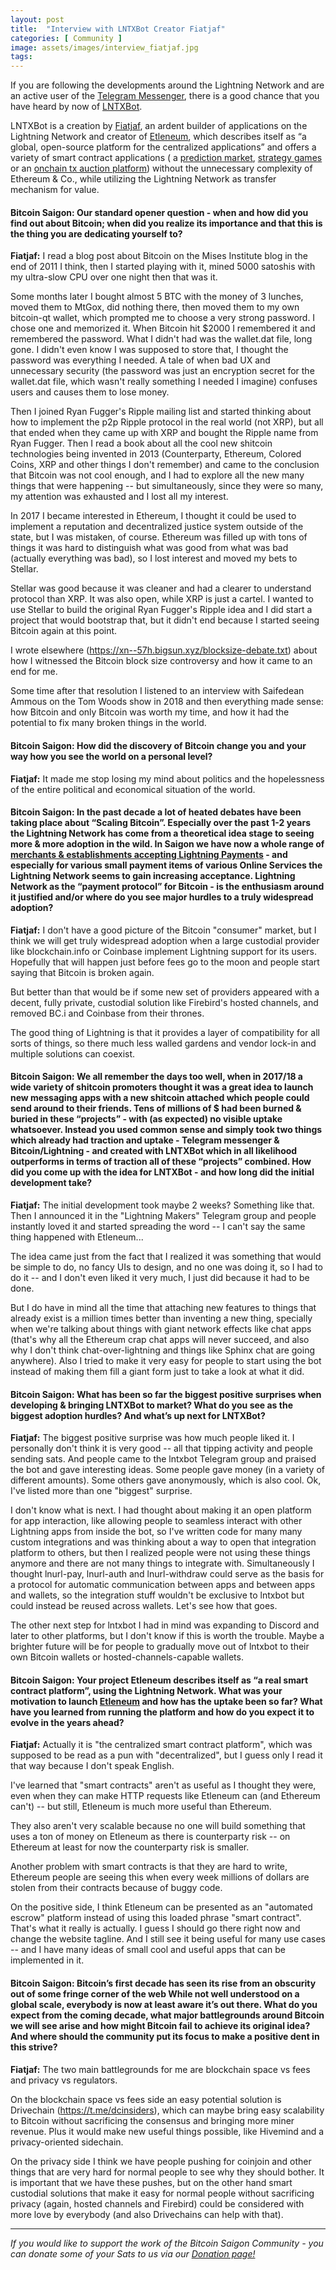 ```yaml
---
layout: post
title:  "Interview with LNTXBot Creator Fiatjaf"
categories: [ Community ]
image: assets/images/interview_fiatjaf.jpg
tags: 
---
```


If you are following the developments around the Lightning Network and are an active user of the [Telegram Messenger](https://bitcoinsaigon.org/public-telegram-announcement-channel/), there is a good chance that you have heard by now of [LNTXBot](https://bitcoinsaigon.org/lntxbot-lightning-wallet-telegram/).

LNTXBot is a creation by [Fiatjaf](http://www.twitter.com/fiatjaf), an ardent builder of applications on the Lightning Network and creator of [Etleneum](https://etleneum.com/), which describes itself as “a global, open-source platform for the centralized applications” and offers a variety of smart contract applications ( a [prediction market](http://predictions.etleneum.com), [strategy games](https://lichess.etleneum.com/) or an [onchain tx auction platform](https://chainmarket.etleneum.com/)) without the unnecessary complexity of Ethereum & Co., while utilizing the Lightning Network as transfer mechanism for value.

#### Bitcoin Saigon: Our standard opener question - when and how did you find out about Bitcoin; when did you realize its importance and that this is the thing you are dedicating yourself to?

**Fiatjaf:** I read a blog post about Bitcoin on the Mises Institute blog in the end of 2011 I think, then I started playing with it, mined 5000 satoshis with my ultra-slow CPU over one night then that was it.

Some months later I bought almost 5 BTC with the money of 3 lunches, moved them to MtGox, did nothing there, then moved them to my own bitcoin-qt wallet, which prompted me to choose a very strong password. I chose one and memorized it. When Bitcoin hit $2000 I remembered it and remembered the password. What I didn't had was the wallet.dat file, long gone. I didn't even know I was supposed to store that, I thought the password was everything I needed. A tale of when bad UX and unnecessary security (the password was just an encryption secret for the wallet.dat file, which wasn't really something I needed I imagine) confuses users and causes them to lose money.

Then I joined Ryan Fugger's Ripple mailing list and started thinking about how to implement the p2p Ripple protocol in the real world (not XRP), but all that ended when they came up with XRP and bought the Ripple name from Ryan Fugger. Then I read a book about all the cool new shitcoin technologies being invented in 2013 (Counterparty, Ethereum, Colored Coins, XRP and other things I don't remember) and came to the conclusion that Bitcoin was not cool enough, and I had to explore all the new many things that were happening -- but simultaneously, since they were so many, my attention was exhausted and I lost all my interest.

In 2017 I became interested in Ethereum, I thought it could be used to implement a reputation and decentralized justice system outside of the state, but I was mistaken, of course. Ethereum was filled up with tons of things it was hard to distinguish what was good from what was bad (actually everything was bad), so I lost interest and moved my bets to Stellar.

Stellar was good because it was cleaner and had a clearer to understand protocol than XRP. It was also open, while XRP is just a cartel. I wanted to use Stellar to build the original Ryan Fugger's Ripple idea and I did start a project that would bootstrap that, but it didn't end because I started seeing Bitcoin again at this point.

I wrote elsewhere (https://xn--57h.bigsun.xyz/blocksize-debate.txt) about how I witnessed the Bitcoin block size controversy and how it came to an end for me.

Some time after that resolution I listened to an interview with Saifedean Ammous on the Tom Woods show in 2018 and then everything made sense: how Bitcoin and only Bitcoin was worth my time, and how it had the potential to fix many broken things in the world.

#### Bitcoin Saigon: How did the discovery of Bitcoin change you and your way how you see the world on a personal level?

**Fiatjaf:** It made me stop losing my mind about politics and the hopelessness of the entire political and economical situation of the world.

#### Bitcoin Saigon: In the past decade a lot of heated debates have been taking place about “Scaling Bitcoin”. Especially over the past 1-2 years the Lightning Network has come from a theoretical idea stage to seeing more & more adoption in the wild. In Saigon we have now a whole range of [merchants & establishments accepting Lightning Payments](https://bitcoinsaigon.org/sats-bitcoin-merchants-directory-saigon.html) - and especially for various small payment items of various Online Services the Lightning Network seems to gain increasing acceptance. Lightning Network as the “payment protocol” for Bitcoin - is the enthusiasm around it justified and/or where do you see major hurdles to a truly widespread adoption?

**Fiatjaf:** I don't have a good picture of the Bitcoin "consumer" market, but I think we will get truly widespread adoption when a large custodial provider like blockchain.info or Coinbase implement Lightning support for its users. Hopefully that will happen just before fees go to the moon and people start saying that Bitcoin is broken again.

But better than that would be if some new set of providers appeared with a decent, fully private, custodial solution like Firebird's hosted channels, and removed BC.i and Coinbase from their thrones.

The good thing of Lightning is that it provides a layer of compatibility for all sorts of things, so there much less walled gardens and vendor lock-in and multiple solutions can coexist.

#### Bitcoin Saigon: We all remember the days too well, when in 2017/18 a wide variety of shitcoin promoters thought it was a great idea to launch new messaging apps with a new shitcoin attached which people could send around to their friends. Tens of millions of $ had been burned & buried in these “projects” - with (as expected) no visible uptake whatsoever. Instead you used common sense and simply took two things which already had traction and uptake - Telegram messenger & Bitcoin/Lightning - and created with LNTXBot which in all likelihood outperforms in terms of traction all of these “projects” combined. How did you come up with the idea for LNTXBot - and how long did the initial development take?

**Fiatjaf:** The initial development took maybe 2 weeks? Something like that. Then I announced it in the "Lightning Makers" Telegram group and people instantly loved it and started spreading the word -- I can't say the same thing happened with Etleneum...

The idea came just from the fact that I realized it was something that would be simple to do, no fancy UIs to design, and no one was doing it, so I had to do it -- and I don't even liked it very much, I just did because it had to be done.

But I do have in mind all the time that attaching new features to things that already exist is a million times better than inventing a new thing, specially when we're talking about things with giant network effects like chat apps (that's why all the Ethereum crap chat apps will never succeed, and also why I don't think chat-over-lightning and things like Sphinx chat are going anywhere). Also I tried to make it very easy for people to start using the bot instead of making them fill a giant form just to take a look at what it did.

#### Bitcoin Saigon: What has been so far the biggest positive surprises when developing & bringing LNTXBot to market? What do you see as the biggest adoption hurdles? And what’s up next for LNTXBot?

**Fiatjaf:** The biggest positive surprise was how much people liked it. I personally don't think it is very good -- all that tipping activity and people sending sats. And people came to the lntxbot Telegram group and praised the bot and gave interesting ideas. Some people gave money (in a variety of different amounts). Some others gave anonymously, which is also cool. Ok, I've listed more than one "biggest" surprise.

I don't know what is next. I had thought about making it an open platform for app interaction, like allowing people to seamless interact with other Lightning apps from inside the bot, so I've written code for many many custom integrations and was thinking about a way to open that integration platform to others, but then I realized people were not using these things anymore and there are not many things to integrate with. Simultaneously I thought lnurl-pay, lnurl-auth and lnurl-withdraw could serve as the basis for a protocol for automatic communication between apps and between apps and wallets, so the integration stuff wouldn't be exclusive to lntxbot but could instead be reused across wallets. Let's see how that goes.

The other next step for lntxbot I had in mind was expanding to Discord and later to other platforms, but I don't know if this is worth the trouble. Maybe a brighter future will be for people to gradually move out of lntxbot to their own Bitcoin wallets or hosted-channels-capable wallets.

#### Bitcoin Saigon: Your project Etleneum describes itself as “a real smart contract platform”, using the Lightning Network. What was your motivation to launch [Etleneum](https://etleneum.com/) and how has the uptake been so far? What have you learned from running the platform and how do you expect it to evolve in the years ahead?

**Fiatjaf:** Actually it is "the centralized smart contract platform", which was supposed to be read as a pun with "decentralized", but I guess only I read it that way because I don't speak English.

I've learned that "smart contracts" aren't as useful as I thought they were, even when they can make HTTP requests like Etleneum can (and Ethereum can't) -- but still, Etleneum is much more useful than Ethereum.

They also aren't very scalable because no one will build something that uses a ton of money on Etleneum as there is counterparty risk -- on Ethereum at least for now the counterparty risk is smaller.

Another problem with smart contracts is that they are hard to write, Ethereum people are seeing this when every week millions of dollars are stolen from their contracts because of buggy code.

On the positive side, I think Etleneum can be presented as an "automated escrow" platform instead of using this loaded phrase "smart contract". That's what it really is actually. I guess I should go there right now and change the website tagline. And I still see it being useful for many use cases -- and I have many ideas of small cool and useful apps that can be implemented in it.

#### Bitcoin Saigon: Bitcoin’s first decade has seen its rise from an obscurity out of some fringe corner of the web While not well understood on a global scale, everybody is now at least aware it’s out there. What do you expect from the coming decade, what major battlegrounds around Bitcoin we will see arise and how might Bitcoin fail to achieve its original idea? And where should the community put its focus to make a positive dent in this strive?

**Fiatjaf:** The two main battlegrounds for me are blockchain space vs fees and privacy vs regulators.

On the blockchain space vs fees side an easy potential solution is Drivechain (https://t.me/dcinsiders), which can maybe bring easy scalability to Bitcoin without sacrificing the consensus and bringing more miner revenue. Plus it would make new useful things possible, like Hivemind and a privacy-oriented sidechain.

On the privacy side I think we have people pushing for coinjoin and other things that are very hard for normal people to see why they should bother. It is important that we have these pushes, but on the other hand smart custodial solutions that make it easy for normal people without sacrificing privacy (again, hosted channels and Firebird) could be considered with more love by everybody (and also Drivechains can help with that).

------------

*If you would like to support the work of the Bitcoin Saigon Community - you can donate some of your Sats to us via our [Donation page!](https://bitcoinsaigon.org/donate-satoshis)*


